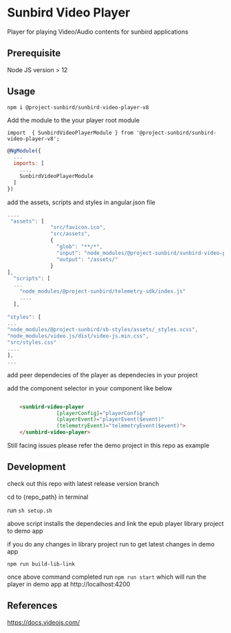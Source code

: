 # Sunbird Video Player
Player for playing Video/Audio contents for sunbird applications

## Prerequisite

  Node JS version > 12

## Usage


`npm i @project-sunbird/sunbird-video-player-v8`


Add the module to the your player root module 

`import  { SunbirdVideoPlayerModule } from '@project-sunbird/sunbird-video-player-v8';`

```javascript
@NgModule({
  ...
  imports: [
    ...,
    SunbirdVideoPlayerModule
  ]
})
```

add the assets, scripts and styles in angular.json file

```javascript
....
 "assets": [
              "src/favicon.ico",
              "src/assets",
              {
                "glob": "**/*",
                "input": "node_modules/@project-sunbird/sunbird-video-player-v8/lib/assets/",
                "output": "/assets/"
              }
],
  "scripts": [
  ...
    "node_modules/@project-sunbird/telemetry-sdk/index.js"
    ....
  ],
  
"styles": [
...
"node_modules/@project-sunbird/sb-styles/assets/_styles.scss",
"node_modules/video.js/dist/video-js.min.css",
"src/styles.css"
....
],
...

```

add peer dependecies of the player as dependecies in your project
 

add the component selector in your component like below

```html

    <sunbird-video-player 
                [playerConfig]="playerConfig" 
                (playerEvent)="playerEvent($event)" 
                (telemetryEvent)="telemetryEvent($event)">
    </sunbird-video-player>

```

Still facing issues please refer the demo project in this repo as example

## Development

  check out this repo with latest release version branch

  cd to {repo_path} in terminal

  run  `sh setup.sh`

  above script installs the dependecies and link the epub player library project to demo app

  if you do any changes in library project run to get latest changes in demo app

  `npm run build-lib-link`

  once above command completed run `npm run start` which will run the player in demo app at http://localhost:4200



## References

https://docs.videojs.com/
